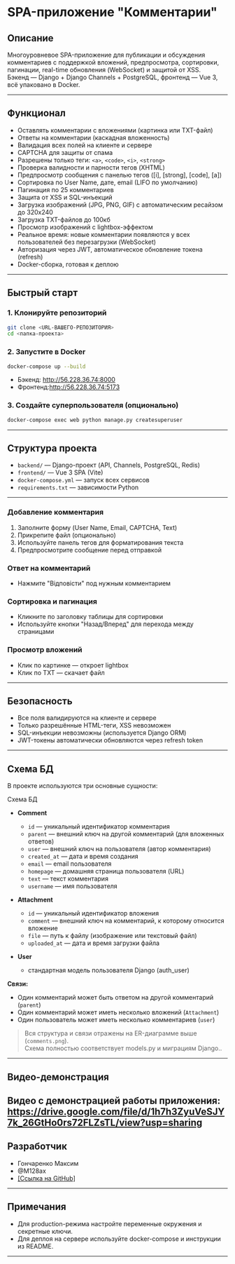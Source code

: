 # SPA-приложение "Комментарии"

## Описание

Многоуровневое SPA-приложение для публикации и обсуждения комментариев с поддержкой вложений, предпросмотра, сортировки, пагинации, real-time обновления (WebSocket) и защитой от XSS.  
Бэкенд — Django + Django Channels + PostgreSQL, фронтенд — Vue 3, всё упаковано в Docker.

---

## Функционал

- Оставлять комментарии с вложениями (картинка или TXT-файл)
- Ответы на комментарии (каскадная вложенность)
- Валидация всех полей на клиенте и сервере
- CAPTCHA для защиты от спама
- Разрешены только теги: `<a>`, `<code>`, `<i>`, `<strong>`
- Проверка валидности и парности тегов (XHTML)
- Предпросмотр сообщения с панелью тегов ([i], [strong], [code], [a])
- Сортировка по User Name, дате, email (LIFO по умолчанию)
- Пагинация по 25 комментариев
- Защита от XSS и SQL-инъекций
- Загрузка изображений (JPG, PNG, GIF) с автоматическим ресайзом до 320x240
- Загрузка TXT-файлов до 100кб
- Просмотр изображений с lightbox-эффектом
- Реальное время: новые комментарии появляются у всех пользователей без перезагрузки (WebSocket)
- Авторизация через JWT, автоматическое обновление токена (refresh)
- Docker-сборка, готовая к деплою

---

## Быстрый старт

### 1. Клонируйте репозиторий

```sh
git clone <URL-ВАШЕГО-РЕПОЗИТОРИЯ>
cd <папка-проекта>
```

### 2. Запустите в Docker

```sh
docker-compose up --build
```

- Бэкенд: http://56.228.36.74:8000
- Фронтенд:http://56.228.36.74:5173

### 3. Создайте суперпользователя (опционально)

```sh
docker-compose exec web python manage.py createsuperuser
```

---

## Структура проекта

- `backend/` — Django-проект (API, Channels, PostgreSQL, Redis)
- `frontend/` — Vue 3 SPA (Vite)
- `docker-compose.yml` — запуск всех сервисов
- `requirements.txt` — зависимости Python

---

### Добавление комментария

1. Заполните форму (User Name, Email, CAPTCHA, Text)
2. Прикрепите файл (опционально)
3. Используйте панель тегов для форматирования текста
4. Предпросмотрите сообщение перед отправкой

### Ответ на комментарий

- Нажмите "Відповісти" под нужным комментарием

### Сортировка и пагинация

- Кликните по заголовку таблицы для сортировки
- Используйте кнопки "Назад/Вперед" для перехода между страницами

### Просмотр вложений

- Клик по картинке — откроет lightbox
- Клик по TXT — скачает файл

---

## Безопасность

- Все поля валидируются на клиенте и сервере
- Только разрешённые HTML-теги, XSS невозможен
- SQL-инъекции невозможны (используется Django ORM)
- JWT-токены автоматически обновляются через refresh token

---

## Схема БД

В проекте используются три основные сущности:

Схема БД

- **Comment**
  - `id` — уникальный идентификатор комментария
  - `parent` — внешний ключ на другой комментарий (для вложенных ответов)
  - `user` — внешний ключ на пользователя (автор комментария)
  - `created_at` — дата и время создания
  - `email` — email пользователя
  - `homepage` — домашняя страница пользователя (URL)
  - `text` — текст комментария
  - `username` — имя пользователя

- **Attachment**
  - `id` — уникальный идентификатор вложения
  - `comment` — внешний ключ на комментарий, к которому относится вложение
  - `file` — путь к файлу (изображение или текстовый файл)
  - `uploaded_at` — дата и время загрузки файла

- **User**
  - стандартная модель пользователя Django (auth_user)

**Связи:**
- Один комментарий может быть ответом на другой комментарий (`parent`)
- Один комментарий может иметь несколько вложений (`Attachment`)
- Один пользователь может иметь несколько комментариев (`user`)

> Вся структура и связи отражены на ER-диаграмме выше (`comments.png`).  
> Схема полностью соответствует models.py и миграциям Django..

---

## Видео-демонстрация

Видео с демонстрацией работы приложения:  
https://drive.google.com/file/d/1h7h3ZyuVeSJY7k_26GtHo0rs72FLZsTL/view?usp=sharing
---

## Разработчик

- Гончаренко Максим
- @M128ax
- [\[Ссылка на GitHub\]](https://github.com/MaximHoncharenko/Dzen-TT)

---


## Примечания

- Для production-режима настройте переменные окружения и секретные ключи.
- Для деплоя на сервере используйте docker-compose и инструкции из README.

---
